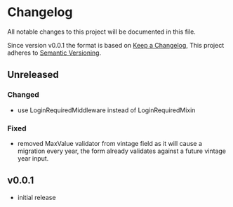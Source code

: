 # Changelog

All notable changes to this project will be documented in this file.

Since version v0.0.1 the format is based on [Keep a Changelog](https://keepachangelog.com/en/1.0.0/),
This project adheres to [Semantic Versioning](https://semver.org/spec/v2.0.0.html).

## Unreleased

### Changed

- use LoginRequiredMiddleware instead of LoginRequiredMixin

### Fixed

- removed MaxValue validator from vintage field as it will cause a migration
every year, the form already validates against a future vintage year input.

## v0.0.1
- initial release
